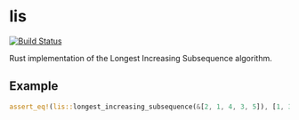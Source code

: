 # lis

[![Build Status](https://travis-ci.org/axelf4/lis.svg?branch=master)](https://travis-ci.org/axelf4/lis)

Rust implementation of the Longest Increasing Subsequence algorithm.

## Example

```rust
assert_eq!(lis::longest_increasing_subsequence(&[2, 1, 4, 3, 5]), [1, 3, 4]);
```
